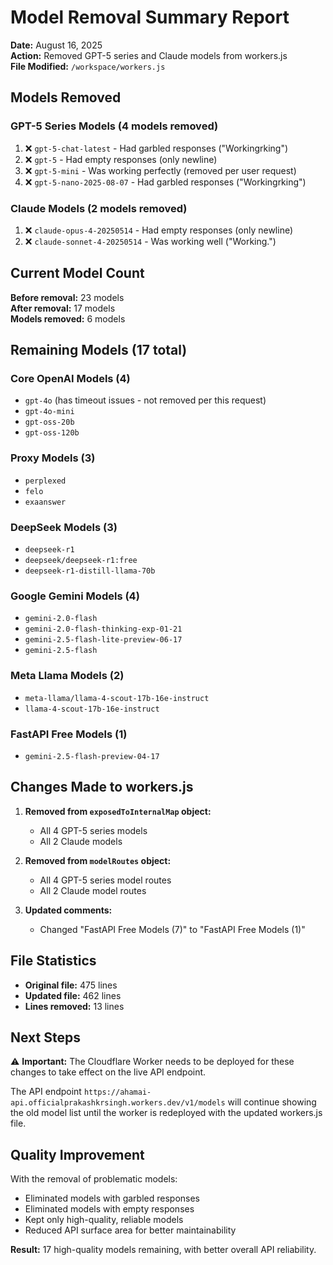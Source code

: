 # Model Removal Summary Report

**Date:** August 16, 2025  
**Action:** Removed GPT-5 series and Claude models from workers.js  
**File Modified:** `/workspace/workers.js`

## Models Removed

### GPT-5 Series Models (4 models removed)
1. ❌ `gpt-5-chat-latest` - Had garbled responses ("Workingrking")
2. ❌ `gpt-5` - Had empty responses (only newline)
3. ❌ `gpt-5-mini` - Was working perfectly (removed per user request)
4. ❌ `gpt-5-nano-2025-08-07` - Had garbled responses ("Workingrking")

### Claude Models (2 models removed)
1. ❌ `claude-opus-4-20250514` - Had empty responses (only newline)
2. ❌ `claude-sonnet-4-20250514` - Was working well ("Working.")

## Current Model Count

**Before removal:** 23 models  
**After removal:** 17 models  
**Models removed:** 6 models  

## Remaining Models (17 total)

### Core OpenAI Models (4)
- `gpt-4o` (has timeout issues - not removed per this request)
- `gpt-4o-mini`
- `gpt-oss-20b`
- `gpt-oss-120b`

### Proxy Models (3)
- `perplexed`
- `felo`
- `exaanswer`

### DeepSeek Models (3)
- `deepseek-r1`
- `deepseek/deepseek-r1:free`
- `deepseek-r1-distill-llama-70b`

### Google Gemini Models (4)
- `gemini-2.0-flash`
- `gemini-2.0-flash-thinking-exp-01-21`
- `gemini-2.5-flash-lite-preview-06-17`
- `gemini-2.5-flash`

### Meta Llama Models (2)
- `meta-llama/llama-4-scout-17b-16e-instruct`
- `llama-4-scout-17b-16e-instruct`

### FastAPI Free Models (1)
- `gemini-2.5-flash-preview-04-17`

## Changes Made to workers.js

1. **Removed from `exposedToInternalMap` object:**
   - All 4 GPT-5 series models
   - All 2 Claude models

2. **Removed from `modelRoutes` object:**
   - All 4 GPT-5 series model routes
   - All 2 Claude model routes

3. **Updated comments:**
   - Changed "FastAPI Free Models (7)" to "FastAPI Free Models (1)"

## File Statistics

- **Original file:** 475 lines
- **Updated file:** 462 lines
- **Lines removed:** 13 lines

## Next Steps

⚠️ **Important:** The Cloudflare Worker needs to be deployed for these changes to take effect on the live API endpoint.

The API endpoint `https://ahamai-api.officialprakashkrsingh.workers.dev/v1/models` will continue showing the old model list until the worker is redeployed with the updated workers.js file.

## Quality Improvement

With the removal of problematic models:
- Eliminated models with garbled responses
- Eliminated models with empty responses  
- Kept only high-quality, reliable models
- Reduced API surface area for better maintainability

**Result:** 17 high-quality models remaining, with better overall API reliability.